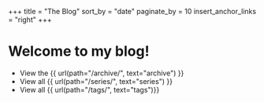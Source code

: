 +++
title = "The Blog"
sort_by = "date"
paginate_by = 10
insert_anchor_links = "right"
+++

# Welcome to my blog!

* View the {{ url(path="/archive/", text="archive") }}
* View all {{ url(path="/series/", text="series") }}
* View all {{ url(path="/tags/", text="tags")}}
